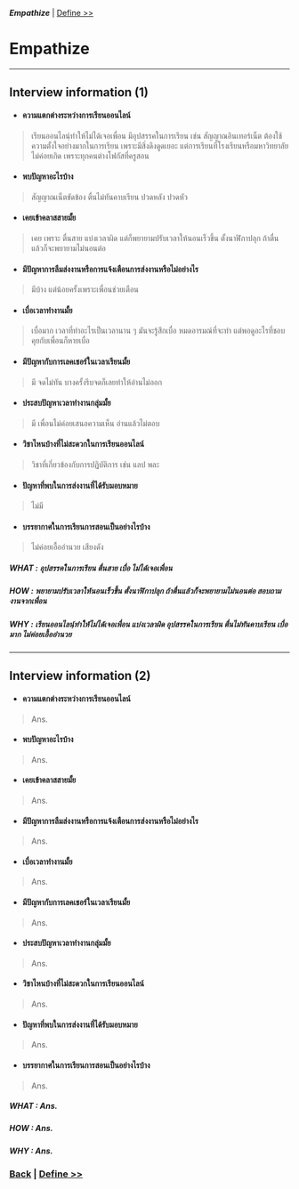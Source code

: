 ***Empathize***  | [ Define >>](Define.md) 

# Empathize 

----
## Interview information (1)
- #### ความแตกต่างระหว่างการเรียนออนไลน์ 
 > เรียนออนไลนฺ์ทำให้ไม่ได้เจอเพื่อน มีอุปสรรคในการเรียน เช่น สัญญาณอินเทอร์เน็ต ต้องใช้ความตั้งใจอย่างมากในการเรียน เพราะมีสิ่งดึงดูดเยอะ
แต่การเรียนที่โรงเรียนหรือมหาวิทยาลัยไม่ค่อยเกิด เพราะทุกคนต่างโฟกัสที่ครูสอน
- #### พบปัญหาอะไรบ้าง 
 > สัญญาณเน็ตขัดข้อง ตื่นไม่ทันคาบเรียน ปวดหลัง ปวดหัว
- #### เคยเข้าคลาสสายมั้ย 
 > เคย เพราะ ตื่นสาย แบ่งเวลาผิด แต่ก็พยายามปรับเวลาให้นอนเร็วขึ้น ตั้งนาฬิกาปลุก ถ้าตื่นแล้วก็จะพยายามไม่นอนต่อ
- #### มีปัญหาการลืมส่งงานหรือการแจ้งเตือนการส่งงานหรือไม่อย่างไร 
 > มีบ้าง แต่น้อยครั้งเพราะเพื่อนช่วยเตือน
- #### เบื่อเวลาทำงานมั้ย
 > เบื่อมาก เวลาที่ทำอะไรเป็นเวลานาน ๆ มันจะรู้สึกเบื่อ หมดอารมณ์ที่จะทำ แต่พอดูอะไรที่ชอบ คุยกับเพื่อนก็หายเบื่อ
- #### มีปัญหากับการเลคเชอร์ในเวลาเรียนมั้ย 
 > มี จดไม่ทัน บางครั้งรีบจดก็เลยทำให้อ่านไม่ออก
- #### ประสบปัญหาเวลาทำงานกลุ่มมั้ย 
 > มี เพื่อนไม่ค่อยเสนอความเห็น อ่านแล้วไม่ตอบ
- #### วิชาไหนบ้างที่ไม่สะดวกในการเรียนออนไลน์
 > วิชาที่เกี่ยวข้องกับการปฏิบัติการ เช่น แลป พละ
- #### ปัญหาที่พบในการส่งงานที่ได้รับมอบหมาย
 > ไม่มี
- #### บรรยากาศในการเรียนการสอนเป็นอย่างไรบ้าง
 > ไม่ค่อยเอื้ออำนวย เสียงดัง

##### *WHAT :* อุปสรรคในการเรียน  ตื่นสาย เบื่อ ไม่ได้เจอเพื่อน
##### *HOW :* พยายามปรับเวลาให้นอนเร็วขึ้น ตั้งนาฬิกาปลุก ถ้าตื่นแล้วก็จะพยายามไม่นอนต่อ สอบถามงานจากเพื่อน
##### *WHY :* เรียนออนไลนฺ์ทำให้ไม่ได้เจอเพื่อน  แบ่งเวลาผิด อุปสรรคในการเรียน  ตื่นไม่ทันคาบเรียน เบื่อมาก ไม่ค่อยเอื้ออำนวย

----
## Interview information (2)
- #### ความแตกต่างระหว่างการเรียนออนไลน์ 
 > Ans.
- #### พบปัญหาอะไรบ้าง 
 > Ans.
- #### เคยเข้าคลาสสายมั้ย 
 > Ans.
- #### มีปัญหาการลืมส่งงานหรือการแจ้งเตือนการส่งงานหรือไม่อย่างไร 
 > Ans.
- #### เบื่อเวลาทำงานมั้ย
 > Ans.
- #### มีปัญหากับการเลคเชอร์ในเวลาเรียนมั้ย 
 > Ans.
- #### ประสบปัญหาเวลาทำงานกลุ่มมั้ย 
 > Ans.
- #### วิชาไหนบ้างที่ไม่สะดวกในการเรียนออนไลน์
 > Ans.
- #### ปัญหาที่พบในการส่งงานที่ได้รับมอบหมาย
 > Ans.
- #### บรรยากาศในการเรียนการสอนเป็นอย่างไรบ้าง
 > Ans.

##### *WHAT :* Ans.
##### *HOW :* Ans.
##### *WHY :* Ans.


### [Back](README.md) | [ Define >>](Define.md) 
